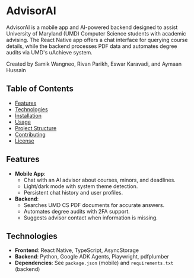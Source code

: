# AdvisorAI

AdvisorAI is a mobile app and AI-powered backend designed to assist University of Maryland (UMD) Computer Science students with academic advising. The React Native app offers a chat interface for querying course details, while the backend processes PDF data and automates degree audits via UMD's uAchieve system.

Created by Samik Wangneo, Rivan Parikh, Eswar Karavadi, and Aymaan Hussain

## Table of Contents
- [Features](#features)
- [Technologies](#technologies)
- [Installation](#installation)
- [Usage](#usage)
- [Project Structure](#project-structure)
- [Contributing](#contributing)
- [License](#license)

## Features
- **Mobile App**:
  - Chat with an AI advisor about courses, minors, and deadlines.
  - Light/dark mode with system theme detection.
  - Persistent chat history and user profiles.
- **Backend**:
  - Searches UMD CS PDF documents for accurate answers.
  - Automates degree audits with 2FA support.
  - Suggests advisor contact when information is missing.

## Technologies
- **Frontend**: React Native, TypeScript, AsyncStorage
- **Backend**: Python, Google ADK Agents, Playwright, pdfplumber
- **Dependencies**: See `package.json` (mobile) and `requirements.txt` (backend)
